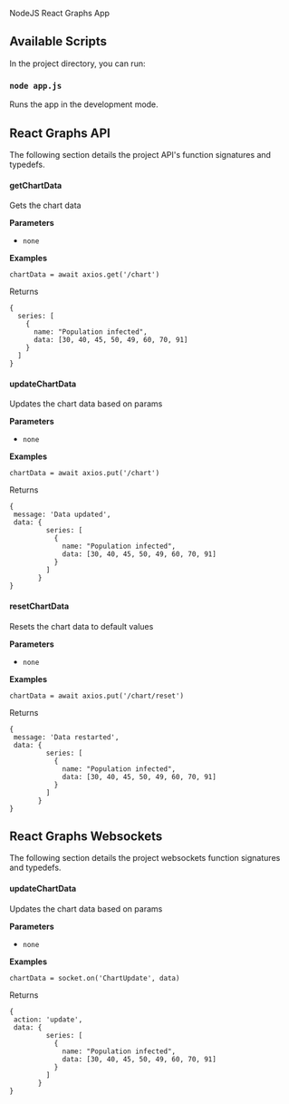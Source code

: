 NodeJS React Graphs App

## Available Scripts

In the project directory, you can run:

### `node app.js`

Runs the app in the development mode.<br>

## React Graphs API
The following section details the project API's function signatures and typedefs.

#### getChartData

Gets the chart data

**Parameters**

- `none`

**Examples**

```
chartData = await axios.get('/chart')
```

Returns
```
{
  series: [
    {
      name: "Population infected",
      data: [30, 40, 45, 50, 49, 60, 70, 91]
    }
  ]
}
```

#### updateChartData

Updates the chart data based on params

**Parameters**

- `none`

**Examples**

```
chartData = await axios.put('/chart')
```

Returns
```
{
 message: 'Data updated',
 data: {
         series: [
           {
             name: "Population infected",
             data: [30, 40, 45, 50, 49, 60, 70, 91]
           }
         ]
       }
}
```

#### resetChartData

Resets the chart data to default values

**Parameters**

- `none`

**Examples**

```
chartData = await axios.put('/chart/reset')
```

Returns
```
{
 message: 'Data restarted',
 data: {
         series: [
           {
             name: "Population infected",
             data: [30, 40, 45, 50, 49, 60, 70, 91]
           }
         ]
       }
}
```

## React Graphs Websockets
The following section details the project websockets function signatures and typedefs.

#### updateChartData

Updates the chart data based on params

**Parameters**

- `none`

**Examples**

```
chartData = socket.on('ChartUpdate', data)
```

Returns
```
{
 action: 'update',
 data: {
         series: [
           {
             name: "Population infected",
             data: [30, 40, 45, 50, 49, 60, 70, 91]
           }
         ]
       }
}
```